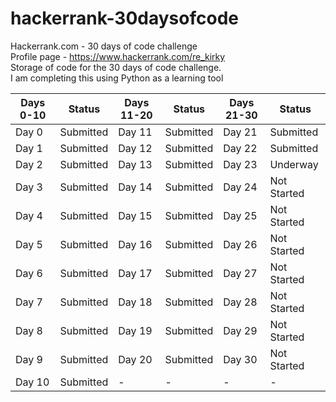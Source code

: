 # hackerrank-30daysofcode
 Hackerrank.com - 30 days of code challenge  
Profile page - https://www.hackerrank.com/re_kirky  
Storage of code for the 30 days of code challenge.  
I am completing this using Python as a learning tool  

Days 0-10|Status|Days 11-20|Status|Days 21-30|Status
-|-|-|-|-|-
Day 0|Submitted|Day 11|Submitted|Day 21|Submitted
Day 1|Submitted|Day 12|Submitted|Day 22|Submitted
Day 2|Submitted|Day 13|Submitted|Day 23|Underway
Day 3|Submitted|Day 14|Submitted|Day 24|Not Started
Day 4|Submitted|Day 15|Submitted|Day 25|Not Started
Day 5|Submitted|Day 16|Submitted|Day 26|Not Started
Day 6|Submitted|Day 17|Submitted|Day 27|Not Started
Day 7|Submitted|Day 18|Submitted|Day 28|Not Started
Day 8|Submitted|Day 19|Submitted|Day 29|Not Started
Day 9|Submitted|Day 20|Submitted|Day 30|Not Started
Day 10|Submitted|-|-|-|-

